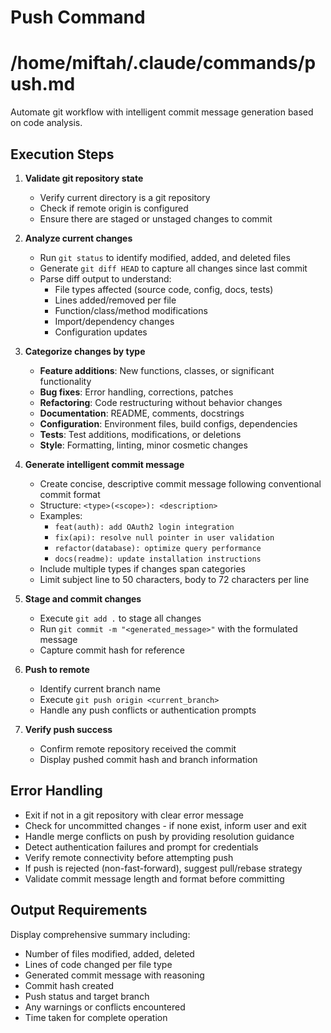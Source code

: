 # Push Command

# /home/miftah/.claude/commands/push.md

Automate git workflow with intelligent commit message generation based on code analysis.

## Execution Steps
1. **Validate git repository state**
   - Verify current directory is a git repository
   - Check if remote origin is configured
   - Ensure there are staged or unstaged changes to commit

2. **Analyze current changes**
   - Run `git status` to identify modified, added, and deleted files
   - Generate `git diff HEAD` to capture all changes since last commit
   - Parse diff output to understand:
     - File types affected (source code, config, docs, tests)
     - Lines added/removed per file
     - Function/class/method modifications
     - Import/dependency changes
     - Configuration updates

3. **Categorize changes by type**
   - **Feature additions**: New functions, classes, or significant functionality
   - **Bug fixes**: Error handling, corrections, patches
   - **Refactoring**: Code restructuring without behavior changes
   - **Documentation**: README, comments, docstrings
   - **Configuration**: Environment files, build configs, dependencies
   - **Tests**: Test additions, modifications, or deletions
   - **Style**: Formatting, linting, minor cosmetic changes

4. **Generate intelligent commit message**
   - Create concise, descriptive commit message following conventional commit format
   - Structure: `<type>(<scope>): <description>`
   - Examples:
     - `feat(auth): add OAuth2 login integration`
     - `fix(api): resolve null pointer in user validation`
     - `refactor(database): optimize query performance`
     - `docs(readme): update installation instructions`
   - Include multiple types if changes span categories
   - Limit subject line to 50 characters, body to 72 characters per line

5. **Stage and commit changes**
   - Execute `git add .` to stage all changes
   - Run `git commit -m "<generated_message>"` with the formulated message
   - Capture commit hash for reference

6. **Push to remote**
   - Identify current branch name
   - Execute `git push origin <current_branch>`
   - Handle any push conflicts or authentication prompts

7. **Verify push success**
   - Confirm remote repository received the commit
   - Display pushed commit hash and branch information

## Error Handling
- Exit if not in a git repository with clear error message
- Check for uncommitted changes - if none exist, inform user and exit
- Handle merge conflicts on push by providing resolution guidance
- Detect authentication failures and prompt for credentials
- Verify remote connectivity before attempting push
- If push is rejected (non-fast-forward), suggest pull/rebase strategy
- Validate commit message length and format before committing

## Output Requirements
Display comprehensive summary including:
- Number of files modified, added, deleted
- Lines of code changed per file type
- Generated commit message with reasoning
- Commit hash created
- Push status and target branch
- Any warnings or conflicts encountered
- Time taken for complete operation
